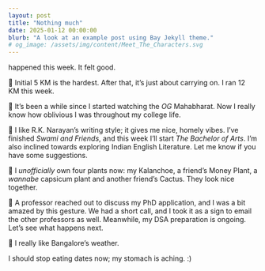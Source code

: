 ```yaml
---
layout: post
title: "Nothing much"
date: 2025-01-12 00:00:00
blurb: "A look at an example post using Bay Jekyll theme."
# og_image: /assets/img/content/Meet_The_Characters.svg
---
```


happened this week. It felt good.

🌸 Initial 5 KM is the hardest. After that, it’s just about carrying on. I ran 12 KM this week.

🌸 It’s been a while since I started watching the <i>OG</i> Mahabharat. Now I really know how oblivious I was throughout my college life.

🌸 I like R.K. Narayan’s writing style; it gives me nice, homely vibes. I’ve finished <i>Swami and Friends</i>, and this week I’ll start <i>The Bachelor of Arts</i>. I’m also inclined towards exploring Indian English Literature. Let me know if you have some suggestions.

🌸 I <i>unofficially</i> own four plants now: my Kalanchoe, a friend’s Money Plant, a <i>wannabe</i> capsicum plant and another friend’s Cactus. They look nice together.

🌸 A professor reached out to discuss my PhD application, and I was a bit amazed by this gesture. We had a short call, and I took it as a sign to email the other professors as well. Meanwhile, my DSA preparation is ongoing. Let’s see what happens next.

🌸 I really like Bangalore’s weather.

I should stop eating dates now; my stomach is aching. :)
